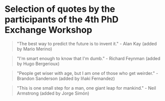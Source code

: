 # Selection of quotes by the participants of the 4th PhD Exchange Workshop

> "The best way to predict the future is to invent it." - Alan Kay (added by Mario Merino)

> "I'm smart enough to know that I'm dumb." - Richard Feynman (added by Hugo Bergerioux)

> "People get wiser with age, but I am one of those who get weirder." - Brandon Sanderson (added by Iñaki Fernandez)

> "This is one small step for a man, one giant leap for mankind." - Neil Armstrong (added by Jorge Simón)